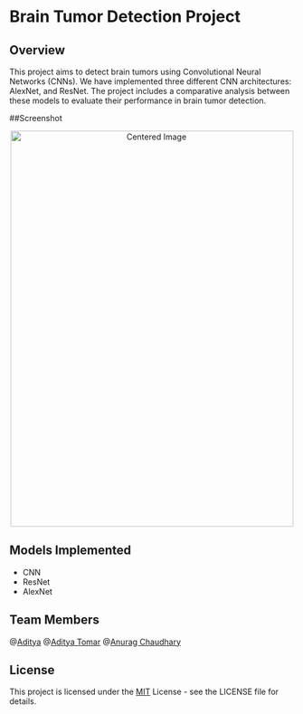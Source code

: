 
# Brain Tumor Detection Project

## Overview
This project aims to detect brain tumors using Convolutional Neural Networks (CNNs). We have implemented three different CNN architectures: AlexNet, and ResNet. The project includes a comparative analysis between these models to evaluate their performance in brain tumor detection.
                        
##Screenshot
<div style="text-align: center;">
  <img src="https://github.com/CodeX-Addy/Brain_Tumor_Detection/assets/104416643/5f34b11b-83d8-4405-b9df-48be70ab64af" alt="Centered Image" height = 700, width = 500>
</div>


## Models Implemented

- CNN
- ResNet
- AlexNet
## Team Members

@[Aditya](https://www.github.com/banzom)     @[Aditya Tomar](https://www.github.com/CodeX-Addy)     @[Anurag Chaudhary](https://www.github.com/anurag1chaudhary)

## License
This project is licensed under the [MIT](https://choosealicense.com/licenses/mit/) License - see the LICENSE file for details.
